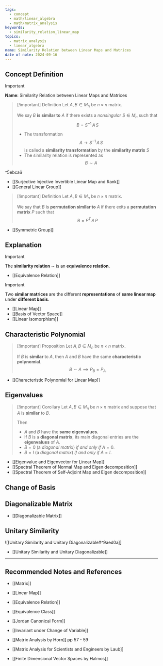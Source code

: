 ```yaml
---
tags:
  - concept
  - math/linear_algebra
  - math/matrix_analysis
keywords:
  - similarity_relation_linear_map
topics:
  - matrix_analysis
  - linear_algebra
name: Similarity Relation between Linear Maps and Matrices
date of note: 2024-09-16
---
```


## Concept Definition

>[!important]
>**Name**: Similarity Relation between Linear Maps and Matrices

>[!important] Definition
>Let $A, B\in M_{n}$ be $n\times n$ matrix. 
>
>We say $B$ **is similar to** $A$ if there exists a *nonsingular* $S\in M_{n}$ such that 
>$$
> B = S^{-1}\,A\,S
>$$
>
>- The transformation $$A \to S^{-1}\,A\,S$$ is called a **similarity transformation** by the **similarity matrix** $S$
>- The similarity relation is represented as $$B \sim A$$

^5ebca6

- [[Surjective Injective Invertible Linear Map and Rank]]
- [[General Linear Group]]


>[!important] Definition
>Let $A, B\in M_{n}$ be $n\times n$ matrix. 
>
>We say that $B$ is **permutation similar to** $A$ if there exits a **permutation matrix** $P$ such that 
>$$
> B = P^{T}\,A\,P
>$$

- [[Symmetric Group]]

## Explanation

>[!important]
>The **similarity relation** $\sim$ is an **equivalence relation**.

- [[Equivalence Relation]]

>[!important]
>Two **similar matrices** are the different **representations** of **same linear map** under **different basis**.

- [[Linear Map]]
- [[Basis of Vector Space]]
- [[Linear Isomorphism]]


## Characteristic Polynomial

>[!important] Proposition
>Let $A, B\in M_{n}$ be $n\times n$ matrix. 
>
>If $B$ is **similar** to $A$, then $A$ and $B$ have the same **characteristic polynomial**.
>$$
>B\sim A \implies P_{B} = P_{A}
>$$

- [[Characteristic Polynomial for Linear Map]]

## Eigenvalues

>[!important] Corollary
>Let $A, B\in M_{n}$ be $n\times n$ matrix and suppose that $A$ is **similar** to $B$. 
>
>Then  
>- $A$ and $B$ have the **same eigenvalues.**
>- If $B$ is a **diagonal matrix**, its main diagonal entries are the **eigenvalues** of $A$. 
>- $B = 0$ (a *diagonal matrix*) *if and only if* $A = 0$. 
>- $B = I$ (a *diagonal matrix*) *if and only if* $A = I$.

- [[Eigenvalue and Eigenvector for Linear Map]]
- [[Spectral Theorem of Normal Map and Eigen decomposition]]
- [[Spectral Theorem of Self-Adjoint Map and Eigen decomposition]]

## Change of Basis




## Diagonalizable Matrix

- [[Diagonalizable Matrix]]

## Unitary Similarity

![[Unitary Similarity and Unitary Diagonalizable#^9aed0a]]

- [[Unitary Similarity and Unitary Diagonalizable]]



-----------
##  Recommended Notes and References


- [[Matrix]]
- [[Linear Map]]


- [[Equivalence Relation]]
- [[Equivalence Class]]


- [[Jordan Canonical Form]]
- [[Invariant under Change of Variable]]



- [[Matrix Analysis by Horn]] pp 57 - 59
- [[Matrix Analysis for Scientists and Engineers by Laub]]
- [[Finite Dimensional Vector Spaces by Halmos]]
